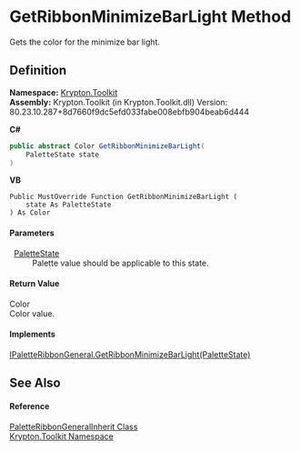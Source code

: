 # GetRibbonMinimizeBarLight Method


Gets the color for the minimize bar light.



## Definition
**Namespace:** <a href="79d2eac2-21f4-54ff-7552-b20c33c30600.md">Krypton.Toolkit</a>  
**Assembly:** Krypton.Toolkit (in Krypton.Toolkit.dll) Version: 80.23.10.287+8d7660f9dc5efd033fabe008ebfb904beab6d444

**C#**
``` C#
public abstract Color GetRibbonMinimizeBarLight(
	PaletteState state
)
```
**VB**
``` VB
Public MustOverride Function GetRibbonMinimizeBarLight ( 
	state As PaletteState
) As Color
```



#### Parameters
<dl><dt>  <a href="93e626cd-00cf-240e-06c6-ab4d47e982ba.md">PaletteState</a></dt><dd>Palette value should be applicable to this state.</dd></dl>

#### Return Value
Color  
Color value.

#### Implements
<a href="213b30fd-0344-e584-1f1f-ebf7d15e57c3.md">IPaletteRibbonGeneral.GetRibbonMinimizeBarLight(PaletteState)</a>  


## See Also


#### Reference
<a href="dae6eb0d-6733-a7e6-229c-8bff348bb07a.md">PaletteRibbonGeneralInherit Class</a>  
<a href="79d2eac2-21f4-54ff-7552-b20c33c30600.md">Krypton.Toolkit Namespace</a>  

